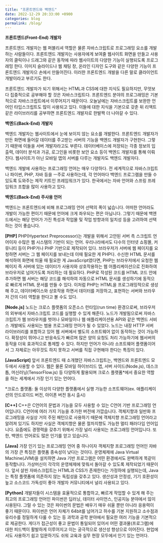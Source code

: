 ```yaml
---
title: "프론트엔드와 백엔드"
date: 2022-12-29 20:33:00 +0900
categories: blog
permalink: /blog/
---
```



**프론트엔드(Front-End) 개발자**

프론트엔드 개발자는 웹 퍼블리셔 역할은 물론 자바스크립트로 프로그래밍 요소를 개발하는 사람들이다. 프론트엔드 개발자는 사용자에게 보여줄 웹사이트 화면을 만들고 사용자의 클릭이나 드래그와 같은 동작에 따라 웹사이트의 다양한 기능이 실행되도록 프로그래밍 한다. 이미지 슬라이드나 웹 채팅 창, 온라인 디자인 도구와 같은 다양한 기능이 프론트엔드 개발자으 손에서 만들어진다. 이러한 프론트엔드 개발을 다른 말로 클라이언트 개발이라고 부르기도 한다.

프론트엔드 개발자가 되기 위해서는 HTML과 CSS에 대한 지식도 필요하지만, 무엇보다 집중적으로 공부해야 할 것은 자바스크립트다. 프론트엔드 분야의 프로그래밍은 기본적으로 자바스크립트에서 이루어지기 때문이다. 오늘날에는 자바스크립트를 보완한 언어인 타입스크립트도 많이 사용되고 있다. 이들에 대한 지식을 기본으로 갖춘 뒤 리액트 같은 라이브러리를 공부하면 프론트엔드 개발자로 한발짝 더 나아갈 수 있다.

**백엔드(Back-End) 개발자**

백엔드 개발자는 웹사이트에서 눈에 보이지 않는 요소를 개발한다. 프론트엔드 개발자가 만든 화면에 들어갈 데이터를 주고받는 서버의 기능을 백엔드 개발자가 구현한다. 그렇기 때문에 이들을 서버 개발자라고도 부른다. 데이터베이스에 저장되는 각종 정보의 입출력, 데이터 분석과 가공, 로그인을 비롯한 보안 요소 등이 백엔드 개발자를 통해 이뤄진다. 웹사이트가 아닌 모바일 앱의 서버를 다루는 개발자도 백엔드 개발자다. 

백엔드 개발에 사용하는 프로그래밍 언어는 매우 다양하다. 전 세계적으로 자바스크립트나 파이썬, PHP,  자바 등을 ㅡ주로 사용하는데, 각 언어마다 백엔드 프로그램을 만들 수 있도록 도와주는 제작 키트인 프레임워크가 있다. 한국에서는 자바 언어와 스프링 프레임워크 조합을 많이 사용하고 있다. 

**백엔드(Back-End) 주사용 언어**

백엔드는 프론트엔드에 비해 프로그래밍 언어 선택의 폭이 넓습니다. 어떠한 언어라도 개발이 가능한 편이기 때문에 언어에 크게 좌우되는 편은 아닙니다. 그렇기 때문에 백엔드에서는 해당 언어가 가진 특성과 작업물 및 작업 방향과의 일치성 등을 고려하여 선택하는 것이 좋습니다.

**[PHP]** PHP(Hypertext Preprocessor)는 개발을 위해서 고안된 서버 측 스크립트 언어이자 수많은 웹 시스템의 기반이 되는 언어. 우리나라에서도 다수의 인터넷 쇼핑몰, 커뮤니티 등이 PHP거나 PHP 기반으로 제작되어 있다. 브라우저가 서버에 웹 페이지를 요청하면 서버는 그 웹 페이지를 보내는데 이때 필요한 게 PHP다. 수신한 HTML 문서를 해석하여 화면에 띄울 때 필요한 게 JavaScript였다면, PHP는 브라우저에서 요청한 웹 페이지 즉 서버에 있는 데이터가 사용자와 상호작용하는 웹 어플리케이션으로 진화하여 브라우저로 넘어가도록 처리하는 데 필요하다. PHP로 작성된 코드를 HTML 코드 안에 추가하면 웹 서버는 해당 코드를 해석하여 자동으로 HTML 문서를 생성하기에 동적으로 빠르게 HTML 문서를 만들 수 있다. 이처럼 PHP는 HTML을 프로그래밍적으로 생성해 주고, 데이터베이스와 상호작용 하면서 데이터를 저장하고, 표현하는 서버와 브라우저 간의 다리 역할을 한다고 볼 수도 있다.

**[Node.js]** 노드는 크로스 플랫폼의 오픈소스 런타임(run time) 환경으로써, 브라우저의 외부에서 자바스크립트 코드를 실행할 수 있게 해준다. 노드가 개발됨으로써 자바스크립트가 웹 브라우저를 벗어나 모바일이나 웹 애플리케이션용 API와 같은 백엔드 서비스 개발에도 사용되는 범용 프로그래밍 언어가 될 수 있었다. 노드는 내장 HTTP 서버 라이브러리를 포함하고 있어 웹 서버에서 별도의 소프트웨어 없이 동작하는 것이 가능하다. 확장성이 뛰어나고 반응속도가 빠르며 많은 양의 요청도 처리 가능하기에 웹서버의 동작을 더욱 효과적으로 통제할 수 있다. 하지만 언어가 아니라 소프트웨어 플랫폼이어서 그 자체로는 아무것도 하지 못하고 서버를 직접 구현해야 한다는 특징이 있다.

**[JavaScript]** 앞서 프론트엔드 때 소개했던 자바스크립트는, 백엔드와 프론트엔드 모두에서 사용할 수 있다. 웹은 물론 모바일 하이브리드 앱, 서버 사이드(Node.js), 데스크톱, 머신러닝(TensorFlow.js) 등 다양하게 활용되며 크로스 플랫폼*에서 중요한 역할을 하는 세계에서 가장 인기 있는 언어다.

*크로스 플랫폼: 둘 이상의 다양한 플랫폼에서 실행 가능한 소프트웨어(ex. 애플리케이션의 안드로이드 버전, 아이폰 버전 동시 출시)

**[C++]** C++은 C언어의 문법과 기능을 모두 사용할 수 있는 C언어 기반 프로그래밍 언어입니다. C언어에 여러 가지 기능을 추가한 버전에 가깝습니다. 객체지향과 일반화 프로그래밍을 사실상 거의 주된 패턴으로 사용하기 때문에 객체지향 프로그래밍 언어라고 알려져 있기도 하지만 사실은 객체지향은 물론 절차지향도 가능한 멀티 패러다임 언어입니다. 요즘에도 경쟁력을 갖추기 위해서 가장 널리 사용되는 프로그래밍 언어입니다. 또한, 백엔드 언어로도 많은 인기를 얻고 있습니다.

**[Java]** 가장 인기 있는 프로그래밍 언어 중 하나이자 객체지향 프로그래밍 언어인 자바의 가장 큰 특징은 플랫폼 종속성이 낮다는 것이다. 운영체제에 Java Virtual Machine(JVM)을 설치하면 Java 기반 프로그램은 어떤 환경에서도 완벽하게 똑같이 동작합니다. 가상머신이 각각의 운영체제에 맞춰서 돌아갈 수 있도록 제작되었기 때문이다. 앞서 살핀 자바스크립트는 HTML과 CSS가 존재한다는 가정하에 실행되는데, Java는 특정 플랫폼에 의존하지 않는 독립성을 갖추고 있다. 생산성과 안정성, 기기 호환성이 높고 소스코드 가독성이 좋아 개발자 커뮤니티에서 널리 사용되고 있다.

**[Python]** 개발자들이 시스템을 효율적으로 통합하고, 빠르게 작업할 수 있게 해 주는 최고의 프로그래밍 언어인 파이썬은 딥러닝, 데이터 사이언스, 인공지능 분야에서 많이 사용된다. 그럴 수 있는 것은 파이썬의 문법은 배우기 매우 쉬울 뿐만 아니라 응용력이 좋기 때문이다. 파이썬은 언어 자체가 64bit를 넘어가고 허수를 기본 지원하고 소수점과 유리수를 정밀하게 다룰 수 있는 등 과학과 공학 분야에서 필요한 여러 기능을 기본적으로 제공한다. 게다가 접근성이 좋고 문법이 통일되어 있어서 어떤 결과물(프로그램)에 대한 피드백이 활발하게 이루어지고 이는 궁극적으로 생산성 향상으로 이어진다. 현업에서도 사용하기 쉽고 입문하기도 쉬워 교육과 실무 현장 모두에서 인기 있는 언어다.